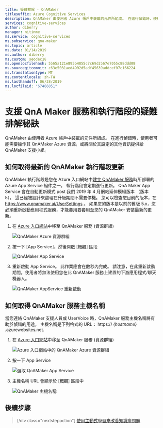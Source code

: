 ```yaml
---
title: 疑難排解 - QnAMaker
titlesuffix: Azure Cognitive Services
description: QnAMaker 由使用者 Azure 帳戶中裝載的元件所組成。 在進行偵錯時，使用者可能需要操作其 QnAMaker Azure 資源，或將關於其設定的其他資訊提供給 QnAMaker 支援小組。
services: cognitive-services
author: diberry
manager: nitinme
ms.service: cognitive-services
ms.subservice: qna-maker
ms.topic: article
ms.date: 01/14/2019
ms.author: diberry
ms.custom: seodec18
ms.openlocfilehash: 5b65a121e895b4855c7c69d2b67e7055c88ddd08
ms.sourcegitcommit: c63e5031aed4992d5adf45639addcef07c166224
ms.translationtype: MT
ms.contentlocale: zh-TW
ms.lasthandoff: 06/28/2019
ms.locfileid: "67466051"
---
```

# <a name="troubleshooting-tips-to-support-the-qna-maker-service-and-runtime"></a>支援 QnA Maker 服務和執行階段的疑難排解秘訣
QnAMaker 由使用者 Azure 帳戶中裝載的元件所組成。 在進行偵錯時，使用者可能需要操作其 QnAMaker Azure 資源，或將關於其設定的其他資訊提供給 QnAMaker 支援小組。

## <a name="how-to-get-latest-qnamaker-runtime-updates"></a>如何取得最新的 QnAMaker 執行階段更新
QnAMaker 執行階段是您在 Azure 入口網站中[建立 QnAMaker 服務](./set-up-qnamaker-service-azure.md)時所部署的 Azure App Service 組件之一。 執行階段會定期進行更新。 QnA Maker App Service 會在自動更新模式 post 我們 2019 年 4 月網站延伸模組版本 （版本 5）。 這已經被設計來處理在升級期間不需要停機。 您可以檢查您目前的版本，在 https://www.qnamaker.ai/UserSettings 。 如果您的版本是以前的舊版 5.x，您必須重新啟動應用程式服務，才能套用要套用至您的 QnAMaker 安裝最新的更新。

1. 在 [Azure 入口網站](https://portal.azure.com)中移至 QnAMaker 服務 (資源群組)

    ![QnAMaker Azure 資源群組](../media/qnamaker-how-to-troubleshoot/qnamaker-azure-resourcegroup.png)

2. 按一下 [App Service]，然後開啟 [概觀] 區段

     ![QnAMaker App Service](../media/qnamaker-how-to-troubleshoot/qnamaker-azure-appservice.png)

3. 重新啟動 App Service。 此作業應會在數秒內完成。 請注意，在此重新啟動期間，使用者將無法使用您在此 QnAMaker 服務上建置的下游應用程式/聊天機器人。

    ![QnAMaker AppService 重新啟動](../media/qnamaker-how-to-upgrade-qnamaker/qnamaker-appservice-restart.png)

## <a name="how-to-get-the-qnamaker-service-hostname"></a>如何取得 QnAMaker 服務主機名稱
當您連絡 QnAMaker 支援人員或 UserVoice 時，QnAMaker 服務主機名稱將有助於偵錯的用途。 主機名稱是下列格式的 URL： https:// *{hostname}* .azurewebsites.net.
    
1. 在 [Azure 入口網站](https://portal.azure.com)中移至 QnAMaker 服務 (資源群組)

    ![Azure 入口網站中的 QnAMaker Azure 資源群組](../media/qnamaker-how-to-troubleshoot/qnamaker-azure-resourcegroup.png)

2. 按一下 App Service

     ![選取 QnAMaker App Service](../media/qnamaker-how-to-troubleshoot/qnamaker-azure-appservice.png)

3. 主機名稱 URL 會顯示於 [概觀] 區段中

    ![QnAMaker 主機名稱](../media/qnamaker-how-to-troubleshoot/qnamaker-azure-gethostname.png)
    

## <a name="next-steps"></a>後續步驟

> [!div class="nextstepaction"]
> [使用主動式學習來改善知識庫問題](./improve-knowledge-base.md)
